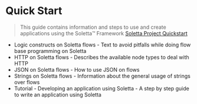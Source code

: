 # Quick Start

> This guide contains information and steps to use and create applications using the Soletta™ Framework [Soletta Project Quickstart](https://github.com/solettaproject/soletta/wiki/Quickstart)



- Logic constructs on Soletta flows - Text to avoid pitfalls while doing flow base programming on Soletta
- HTTP on Soletta flows - Describes the available node types to deal with HTTP
- JSON on Soletta flows - How to use JSON on flows
- Strings on Soletta flows - Information about the general usage of strings over flows
- Tutorial - Developing an application using Soletta - A step by step guide to write an application using Soletta

